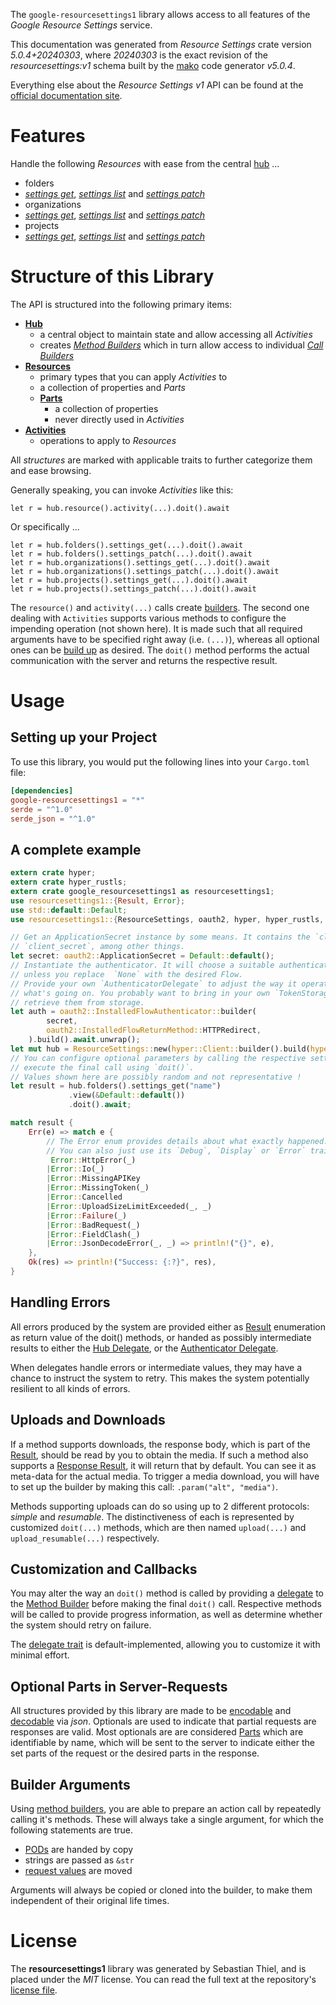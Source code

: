 <!---
DO NOT EDIT !
This file was generated automatically from 'src/generator/templates/api/README.md.mako'
DO NOT EDIT !
-->
The `google-resourcesettings1` library allows access to all features of the *Google Resource Settings* service.

This documentation was generated from *Resource Settings* crate version *5.0.4+20240303*, where *20240303* is the exact revision of the *resourcesettings:v1* schema built by the [mako](http://www.makotemplates.org/) code generator *v5.0.4*.

Everything else about the *Resource Settings* *v1* API can be found at the
[official documentation site](https://cloud.google.com/resource-manager/docs/resource-settings/overview).
# Features

Handle the following *Resources* with ease from the central [hub](https://docs.rs/google-resourcesettings1/5.0.4+20240303/google_resourcesettings1/ResourceSettings) ... 

* folders
 * [*settings get*](https://docs.rs/google-resourcesettings1/5.0.4+20240303/google_resourcesettings1/api::FolderSettingGetCall), [*settings list*](https://docs.rs/google-resourcesettings1/5.0.4+20240303/google_resourcesettings1/api::FolderSettingListCall) and [*settings patch*](https://docs.rs/google-resourcesettings1/5.0.4+20240303/google_resourcesettings1/api::FolderSettingPatchCall)
* organizations
 * [*settings get*](https://docs.rs/google-resourcesettings1/5.0.4+20240303/google_resourcesettings1/api::OrganizationSettingGetCall), [*settings list*](https://docs.rs/google-resourcesettings1/5.0.4+20240303/google_resourcesettings1/api::OrganizationSettingListCall) and [*settings patch*](https://docs.rs/google-resourcesettings1/5.0.4+20240303/google_resourcesettings1/api::OrganizationSettingPatchCall)
* projects
 * [*settings get*](https://docs.rs/google-resourcesettings1/5.0.4+20240303/google_resourcesettings1/api::ProjectSettingGetCall), [*settings list*](https://docs.rs/google-resourcesettings1/5.0.4+20240303/google_resourcesettings1/api::ProjectSettingListCall) and [*settings patch*](https://docs.rs/google-resourcesettings1/5.0.4+20240303/google_resourcesettings1/api::ProjectSettingPatchCall)




# Structure of this Library

The API is structured into the following primary items:

* **[Hub](https://docs.rs/google-resourcesettings1/5.0.4+20240303/google_resourcesettings1/ResourceSettings)**
    * a central object to maintain state and allow accessing all *Activities*
    * creates [*Method Builders*](https://docs.rs/google-resourcesettings1/5.0.4+20240303/google_resourcesettings1/client::MethodsBuilder) which in turn
      allow access to individual [*Call Builders*](https://docs.rs/google-resourcesettings1/5.0.4+20240303/google_resourcesettings1/client::CallBuilder)
* **[Resources](https://docs.rs/google-resourcesettings1/5.0.4+20240303/google_resourcesettings1/client::Resource)**
    * primary types that you can apply *Activities* to
    * a collection of properties and *Parts*
    * **[Parts](https://docs.rs/google-resourcesettings1/5.0.4+20240303/google_resourcesettings1/client::Part)**
        * a collection of properties
        * never directly used in *Activities*
* **[Activities](https://docs.rs/google-resourcesettings1/5.0.4+20240303/google_resourcesettings1/client::CallBuilder)**
    * operations to apply to *Resources*

All *structures* are marked with applicable traits to further categorize them and ease browsing.

Generally speaking, you can invoke *Activities* like this:

```Rust,ignore
let r = hub.resource().activity(...).doit().await
```

Or specifically ...

```ignore
let r = hub.folders().settings_get(...).doit().await
let r = hub.folders().settings_patch(...).doit().await
let r = hub.organizations().settings_get(...).doit().await
let r = hub.organizations().settings_patch(...).doit().await
let r = hub.projects().settings_get(...).doit().await
let r = hub.projects().settings_patch(...).doit().await
```

The `resource()` and `activity(...)` calls create [builders][builder-pattern]. The second one dealing with `Activities` 
supports various methods to configure the impending operation (not shown here). It is made such that all required arguments have to be 
specified right away (i.e. `(...)`), whereas all optional ones can be [build up][builder-pattern] as desired.
The `doit()` method performs the actual communication with the server and returns the respective result.

# Usage

## Setting up your Project

To use this library, you would put the following lines into your `Cargo.toml` file:

```toml
[dependencies]
google-resourcesettings1 = "*"
serde = "^1.0"
serde_json = "^1.0"
```

## A complete example

```Rust
extern crate hyper;
extern crate hyper_rustls;
extern crate google_resourcesettings1 as resourcesettings1;
use resourcesettings1::{Result, Error};
use std::default::Default;
use resourcesettings1::{ResourceSettings, oauth2, hyper, hyper_rustls, chrono, FieldMask};

// Get an ApplicationSecret instance by some means. It contains the `client_id` and 
// `client_secret`, among other things.
let secret: oauth2::ApplicationSecret = Default::default();
// Instantiate the authenticator. It will choose a suitable authentication flow for you, 
// unless you replace  `None` with the desired Flow.
// Provide your own `AuthenticatorDelegate` to adjust the way it operates and get feedback about 
// what's going on. You probably want to bring in your own `TokenStorage` to persist tokens and
// retrieve them from storage.
let auth = oauth2::InstalledFlowAuthenticator::builder(
        secret,
        oauth2::InstalledFlowReturnMethod::HTTPRedirect,
    ).build().await.unwrap();
let mut hub = ResourceSettings::new(hyper::Client::builder().build(hyper_rustls::HttpsConnectorBuilder::new().with_native_roots().https_or_http().enable_http1().build()), auth);
// You can configure optional parameters by calling the respective setters at will, and
// execute the final call using `doit()`.
// Values shown here are possibly random and not representative !
let result = hub.folders().settings_get("name")
             .view(&Default::default())
             .doit().await;

match result {
    Err(e) => match e {
        // The Error enum provides details about what exactly happened.
        // You can also just use its `Debug`, `Display` or `Error` traits
         Error::HttpError(_)
        |Error::Io(_)
        |Error::MissingAPIKey
        |Error::MissingToken(_)
        |Error::Cancelled
        |Error::UploadSizeLimitExceeded(_, _)
        |Error::Failure(_)
        |Error::BadRequest(_)
        |Error::FieldClash(_)
        |Error::JsonDecodeError(_, _) => println!("{}", e),
    },
    Ok(res) => println!("Success: {:?}", res),
}

```
## Handling Errors

All errors produced by the system are provided either as [Result](https://docs.rs/google-resourcesettings1/5.0.4+20240303/google_resourcesettings1/client::Result) enumeration as return value of
the doit() methods, or handed as possibly intermediate results to either the 
[Hub Delegate](https://docs.rs/google-resourcesettings1/5.0.4+20240303/google_resourcesettings1/client::Delegate), or the [Authenticator Delegate](https://docs.rs/yup-oauth2/*/yup_oauth2/trait.AuthenticatorDelegate.html).

When delegates handle errors or intermediate values, they may have a chance to instruct the system to retry. This 
makes the system potentially resilient to all kinds of errors.

## Uploads and Downloads
If a method supports downloads, the response body, which is part of the [Result](https://docs.rs/google-resourcesettings1/5.0.4+20240303/google_resourcesettings1/client::Result), should be
read by you to obtain the media.
If such a method also supports a [Response Result](https://docs.rs/google-resourcesettings1/5.0.4+20240303/google_resourcesettings1/client::ResponseResult), it will return that by default.
You can see it as meta-data for the actual media. To trigger a media download, you will have to set up the builder by making
this call: `.param("alt", "media")`.

Methods supporting uploads can do so using up to 2 different protocols: 
*simple* and *resumable*. The distinctiveness of each is represented by customized 
`doit(...)` methods, which are then named `upload(...)` and `upload_resumable(...)` respectively.

## Customization and Callbacks

You may alter the way an `doit()` method is called by providing a [delegate](https://docs.rs/google-resourcesettings1/5.0.4+20240303/google_resourcesettings1/client::Delegate) to the 
[Method Builder](https://docs.rs/google-resourcesettings1/5.0.4+20240303/google_resourcesettings1/client::CallBuilder) before making the final `doit()` call. 
Respective methods will be called to provide progress information, as well as determine whether the system should 
retry on failure.

The [delegate trait](https://docs.rs/google-resourcesettings1/5.0.4+20240303/google_resourcesettings1/client::Delegate) is default-implemented, allowing you to customize it with minimal effort.

## Optional Parts in Server-Requests

All structures provided by this library are made to be [encodable](https://docs.rs/google-resourcesettings1/5.0.4+20240303/google_resourcesettings1/client::RequestValue) and 
[decodable](https://docs.rs/google-resourcesettings1/5.0.4+20240303/google_resourcesettings1/client::ResponseResult) via *json*. Optionals are used to indicate that partial requests are responses 
are valid.
Most optionals are are considered [Parts](https://docs.rs/google-resourcesettings1/5.0.4+20240303/google_resourcesettings1/client::Part) which are identifiable by name, which will be sent to 
the server to indicate either the set parts of the request or the desired parts in the response.

## Builder Arguments

Using [method builders](https://docs.rs/google-resourcesettings1/5.0.4+20240303/google_resourcesettings1/client::CallBuilder), you are able to prepare an action call by repeatedly calling it's methods.
These will always take a single argument, for which the following statements are true.

* [PODs][wiki-pod] are handed by copy
* strings are passed as `&str`
* [request values](https://docs.rs/google-resourcesettings1/5.0.4+20240303/google_resourcesettings1/client::RequestValue) are moved

Arguments will always be copied or cloned into the builder, to make them independent of their original life times.

[wiki-pod]: http://en.wikipedia.org/wiki/Plain_old_data_structure
[builder-pattern]: http://en.wikipedia.org/wiki/Builder_pattern
[google-go-api]: https://github.com/google/google-api-go-client

# License
The **resourcesettings1** library was generated by Sebastian Thiel, and is placed 
under the *MIT* license.
You can read the full text at the repository's [license file][repo-license].

[repo-license]: https://github.com/Byron/google-apis-rsblob/main/LICENSE.md

